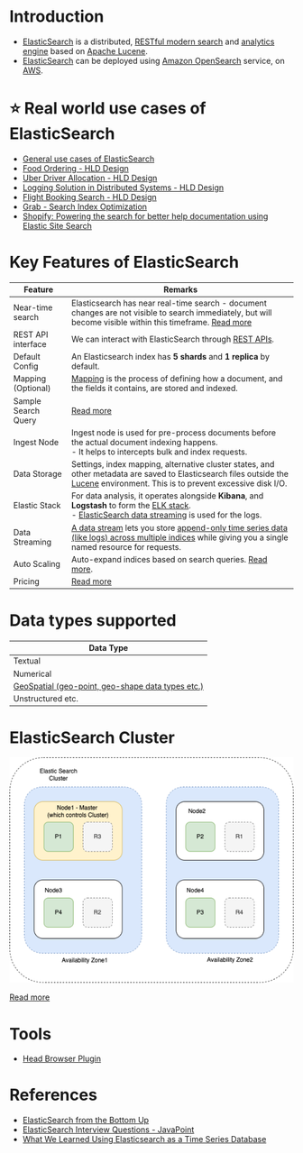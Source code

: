 # Introduction
- [ElasticSearch](https://www.elastic.co/elasticsearch/) is a distributed, [RESTful modern search](../../../8_APIStandards/REST.md) and [analytics engine](../../../6_BigData/DataConsumption) based on [Apache Lucene](../Readme.md).
- [ElasticSearch]() can be deployed using [Amazon OpenSearch](../../../2_AWS/1_DatabaseServices/AmazonOpenSearch/Readme.md) service, on [AWS](../../../2_AWS).

# :star: Real world use cases of ElasticSearch
- [General use cases of ElasticSearch](../SearchUseCases.md)
- [Food Ordering - HLD Design](../../../0_HLDUseCasesProblems/FoodOrderingZomatoSwiggy/Readme.md)
- [Uber Driver Allocation - HLD Design](../../../0_HLDUseCasesProblems/DriverAllocationUberGoJek/Readme.md)
- [Logging Solution in Distributed Systems - HLD Design](../../../0_HLDUseCasesProblems/ObervabilityLoggingSolution/LoggingFileAggregation/Readme.md)
- [Flight Booking Search - HLD Design](../../../0_HLDUseCasesProblems/FlightBookingSearchMakeMyTrip/Readme.md)
- [Grab - Search Index Optimization](../../../1_TechStacks/Grab/SearchIndexing.md)
- [Shopify: Powering the search for better help documentation using Elastic Site Search](../../../1_TechStacks/Shopify.md)

# Key Features of ElasticSearch

| Feature             | Remarks                                                                                                                                                                                                                                                 |
|---------------------|---------------------------------------------------------------------------------------------------------------------------------------------------------------------------------------------------------------------------------------------------------|
| Near-time search    | Elasticsearch has near real-time search - document changes are not visible to search immediately, but will become visible within this timeframe. [Read more](https://www.elastic.co/guide/en/elasticsearch/reference/current/near-real-time.html)       |
| REST API interface  | We can interact with ElasticSearch through [REST APIs](../Features/RESTAPIs.md).                                                                                                                                                                        |
| Default Config      | An Elasticsearch index has **5 shards** and **1 replica** by default.                                                                                                                                                                                   |
| Mapping (Optional)  | [Mapping](../Features/Mapping.md) is the process of defining how a document, and the fields it contains, are stored and indexed.                                                                                                                        |
| Sample Search Query | [Read more](../Samples/SampleSearchQuery.md)                                                                                                                                                                                                               |
| Ingest Node         | Ingest node is used for pre-process documents before the actual document indexing happens. <br/>- It helps to intercepts bulk and index requests.                                                                                                       |
| Data Storage        | Settings, index mapping, alternative cluster states, and other metadata are saved to Elasticsearch files outside the [Lucene](../Readme.md) environment. This is to prevent excessive disk I/O.                                                         |
| Elastic Stack       | For data analysis, it operates alongside **Kibana**, and **Logstash** to form the [ELK stack](../../../12_Observability/ELK.md).<br/>- [ElasticSearch data streaming](../../15_Streaming-Databases/ElasticSearchStreams.md) is used for the logs.               |
| Data Streaming      | [A data stream](../../15_Streaming-Databases/ElasticSearchStreams.md) lets you store [append-only time series data (like logs) across multiple indices](../../5_Database-Internals/AppendOnlyProperty.md) while giving you a single named resource for requests. |
| Auto Scaling        | Auto-expand indices based on search queries. [Read more](https://www.elastic.co/guide/en/elasticsearch/reference/current/index-modules.html).                                                                                                           |
| Pricing             | [Read more](https://www.elastic.co/pricing/)                                                                                                                                                                                                            |

# Data types supported

| Data Type                                                                             |
|---------------------------------------------------------------------------------------|
| Textual                                                                               |
| Numerical                                                                             |
| [GeoSpatial (geo-point, geo-shape data types etc.)](../Features/GeoSpatialSupport.md) |
| Unstructured etc.                                                                     |

# ElasticSearch Cluster

![](Cluster.png)

[Read more](Cluster.md)

# Tools
- [Head Browser Plugin](https://chromewebstore.google.com/detail/multi-elasticsearch-head/cpmmilfkofbeimbmgiclohpodggeheim?hl=en&pli=1)

# References
- [ElasticSearch from the Bottom Up](https://www.elastic.co/blog/found-elasticsearch-from-the-bottom-up)
- [ElasticSearch Interview Questions - JavaPoint](https://www.javatpoint.com/elasticsearch-interview-questions)
- [What We Learned Using Elasticsearch as a Time Series Database](https://medium.com/thousandeyes-engineering/what-we-learned-using-elasticsearch-as-a-time-series-database-bdbde38cdb64)